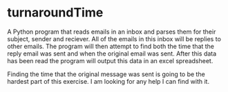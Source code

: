 # turnaroundTime

A Python program that reads emails in an inbox and parses them for their subject, sender and reciever. All of the emails in this inbox will be replies to other emails. The program will then attempt to find both the time that the reply email was sent and when the original email was sent. After this data has been read the program will output this data in an excel spreadsheet.  

Finding the time that the original message was sent is going to be the hardest part of this exercise. I am looking for any help I can find with it.
